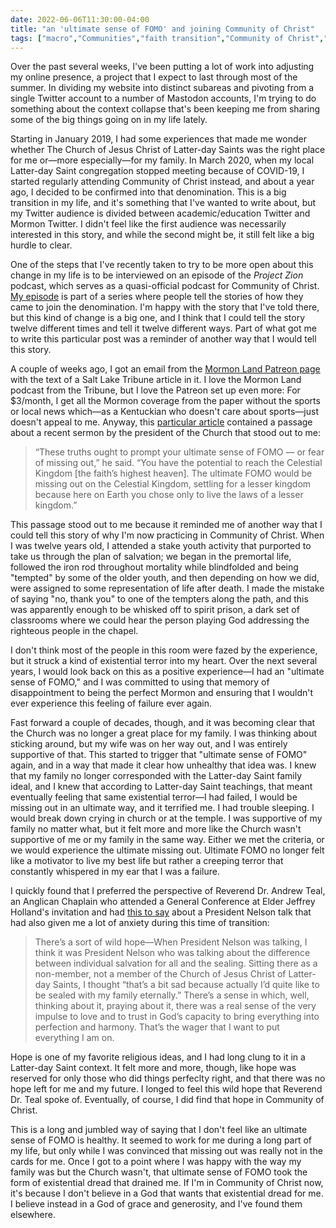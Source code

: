 ```yaml
---
date: 2022-06-06T11:30:00-04:00
title: "an 'ultimate sense of FOMO' and joining Community of Christ"
tags: ["macro","Communities","faith transition","Community of Christ","Russell Nelson","context collapse","The Church of Jesus Christ of Latter-day Saints","Mormonism","COVID-19","perfectionism","Andrew Teal","Jeffrey Holland","grace","grace and generosity","feelings of failure"]
---
```


Over the past several weeks, I've been putting a lot of work into adjusting my online presence, a project that I expect to last through most of the summer. In dividing my website into distinct subareas and pivoting from a single Twitter account to a number of Mastodon accounts, I'm trying to do something about the context collapse that's been keeping me from sharing some of the big things going on in my life lately. 

Starting in January 2019, I had some experiences that made me wonder whether The Church of Jesus Christ of Latter-day Saints was the right place for me or—more especially—for my family. In March 2020, when my local Latter-day Saint congregation stopped meeting because of COVID-19, I started regularly attending Community of Christ instead, and about a year ago, I decided to be confirmed into that denomination. This is a big transition in my life, and it's something that I've wanted to write about, but my Twitter audience is divided between academic/education Twitter and Mormon Twitter. I didn't feel like the first audience was necessarily interested in this story, and while the second might be, it still felt like a big hurdle to clear. 

One of the steps that I've recently taken to try to be more open about this change in my life is to be interviewed on an episode of the *Project Zion* podcast, which serves as a quasi-official podcast for Community of Christ. [My episode](https://www.projectzionpodcast.org/podcast/471-fair-trade-spencer-greenhalgh/) is part of a series where people tell the stories of how they came to join the denomination. I'm happy with the story that I've told there, but this kind of change is a big one, and I think that I could tell the story twelve different times and tell it twelve different ways. Part of what got me to write this particular post was a reminder of another way that I would tell this story. 

A couple of weeks ago, I got an email from the [Mormon Land Patreon page](https://www.patreon.com/mormonland) with the text of a Salt Lake Tribune article in it. I love the Mormon Land podcast from the Tribune, but I love the Patreon set up even more: For $3/month, I get all the Mormon coverage from the paper without the sports or local news which—as a Kentuckian who doesn't care about sports—just doesn't appeal to me. Anyway, this [particular article](https://www.sltrib.com/religion/2022/05/16/president-russell-nelson/) contained a passage about a recent sermon by the president of the Church that stood out to me: 

> “These truths ought to prompt your ultimate sense of FOMO — or fear of missing out,” he said. “You have the potential to reach the Celestial Kingdom [the faith’s highest heaven]. The ultimate FOMO would be missing out on the Celestial Kingdom, settling for a lesser kingdom because here on Earth you chose only to live the laws of a lesser kingdom.”

This passage stood out to me because it reminded me of another way that I could tell this story of why I'm now practicing in Community of Christ. When I was twelve years old, I attended a stake youth activity that purported to take us through the plan of salvation; we began in the premortal life, followed the iron rod throughout mortality while blindfolded and being "tempted" by some of the older youth, and then depending on how we did, were assigned to some representation of life after death. I made the mistake of saying "no, thank you" to one of the tempters along the path, and this was apparently enough to be whisked off to spirit prison, a dark set of classrooms where we could hear the person playing God addressing the righteous people in the chapel. 

I don't think most of the people in this room were fazed by the experience, but it struck a kind of existential terror into my heart. Over the next several years, I would look back on this as a positive experience—I had an "ultimate sense of FOMO," and I was committed to using that memory of disappointment to being the perfect Mormon and ensuring that I wouldn't ever experience this feeling of failure ever again.

Fast forward a couple of decades, though, and it was becoming clear that the Church was no longer a great place for my family. I was thinking about sticking around, but my wife was on her way out, and I was entirely supportive of that. This started to trigger that "ultimate sense of FOMO" again, and in a way that made it clear how unhealthy that idea was. I knew that my family no longer corresponded with the Latter-day Saint family ideal, and I knew that according to Latter-day Saint teachings, that meant eventually feeling that same existential terror—I had failed, I would be missing out in an ultimate way, and it terrified me. I had trouble sleeping. I would break down crying in church or at the temple. I was supportive of my family no matter what, but it felt more and more like the Church wasn't supportive of me or my family in the same way. Either we met the criteria, or we would experience the ultimate missing out. Ultimate FOMO no longer felt like a motivator to live my best life but rather a creeping terror that constantly whispered in my ear that I was a failure. 

I quickly found that I preferred the perspective of Reverend Dr. Andrew Teal, an Anglican Chaplain who attended a General Conference at Elder Jeffrey Holland's invitation and had [this to say](https://mi.byu.edu/mip-teal/) about a President Nelson talk that had also given me a lot of anxiety during this time of transition: 

> There’s a sort of wild hope—When President Nelson was talking, I think it was President Nelson who was talking about the difference between individual salvation for all and the sealing. Sitting there as a non-member, not a member of the Church of Jesus Christ of Latter-day Saints, I thought “that’s a bit sad because actually I’d quite like to be sealed with my family eternally.” There’s a sense in which, well, thinking about it, praying about it, there was a real sense of the very impulse to love and to trust in God’s capacity to bring everything into perfection and harmony. That’s the wager that I want to put everything I am on.

Hope is one of my favorite religious ideas, and I had long clung to it in a Latter-day Saint context. It felt more and more, though, like hope was reserved for only those who did things perfeclty right, and that there was no hope left for me and my future. I longed to feel this wild hope that Reverend Dr. Teal spoke of. Eventually, of course, I did find that hope in Community of Christ. 

This is a long and jumbled way of saying that I don't feel like an ultimate sense of FOMO is healthy. It seemed to work for me during a long part of my life, but only while I was convinced that missing out was really not in the cards for me. Once I got to a point where I was happy with the way my family was but the Church wasn't, that ultimate sense of FOMO took the form of existential dread that drained me. If I'm in Community of Christ now, it's because I don't believe in a God that wants that existential dread for me. I believe instead in a God of grace and generosity, and I've found them elsewhere.